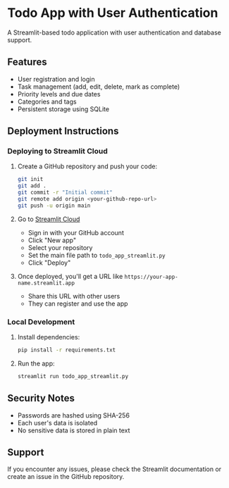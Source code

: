# Todo App with User Authentication

A Streamlit-based todo application with user authentication and database support.

## Features
- User registration and login
- Task management (add, edit, delete, mark as complete)
- Priority levels and due dates
- Categories and tags
- Persistent storage using SQLite

## Deployment Instructions

### Deploying to Streamlit Cloud

1. Create a GitHub repository and push your code:
   ```bash
   git init
   git add .
   git commit -r "Initial commit"
   git remote add origin <your-github-repo-url>
   git push -u origin main
   ```

2. Go to [Streamlit Cloud](https://streamlit.io/cloud)
   - Sign in with your GitHub account
   - Click "New app"
   - Select your repository
   - Set the main file path to `todo_app_streamlit.py`
   - Click "Deploy"

3. Once deployed, you'll get a URL like `https://your-app-name.streamlit.app`
   - Share this URL with other users
   - They can register and use the app

### Local Development

1. Install dependencies:
   ```bash
   pip install -r requirements.txt
   ```

2. Run the app:
   ```bash
   streamlit run todo_app_streamlit.py
   ```

## Security Notes
- Passwords are hashed using SHA-256
- Each user's data is isolated
- No sensitive data is stored in plain text

## Support
If you encounter any issues, please check the Streamlit documentation or create an issue in the GitHub repository. 